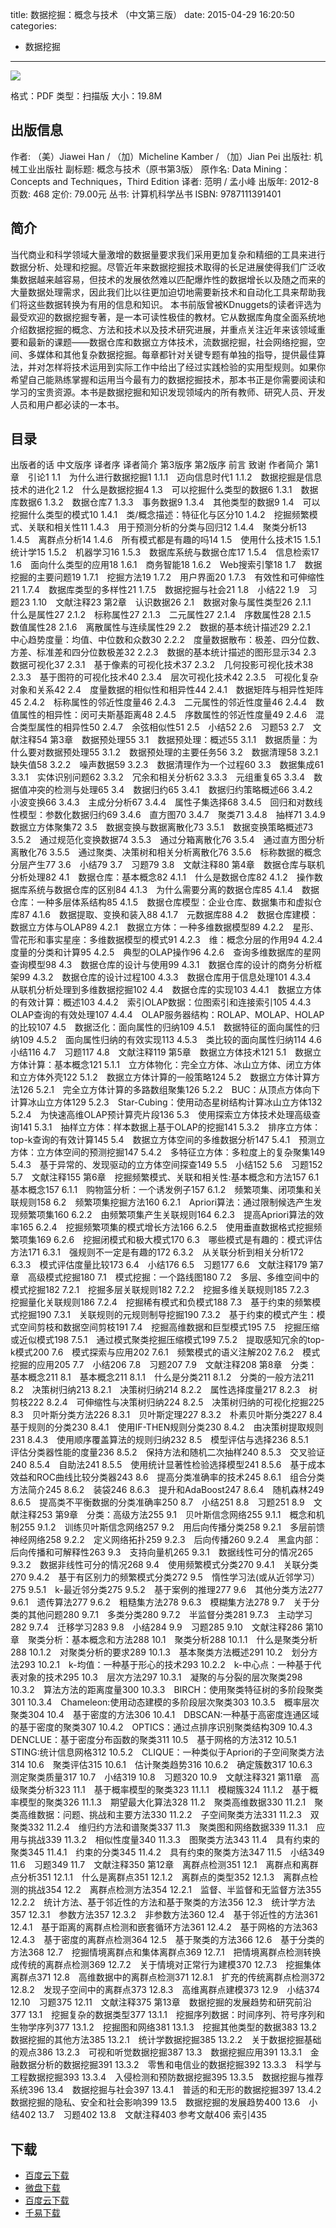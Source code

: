title: 数据挖掘：概念与技术 （中文第三版）
date: 2015-04-29 16:20:50
categories:
  - 数据挖掘
---

![](http://img3.douban.com/lpic/s11277471.jpg)

格式：PDF
类型：扫描版
大小：19.8M

<!--more-->

## 出版信息 ##

作者: （美）Jiawei Han / （加）Micheline Kamber / （加）Jian Pei 
出版社: 机械工业出版社
副标题: 概念与技术（原书第3版）
原作名: Data Mining：Concepts and Techniques，Third Edition
译者: 范明 / 孟小峰 
出版年: 2012-8
页数: 468
定价: 79.00元
丛书: 计算机科学丛书
ISBN: 9787111391401

## 简介 ##

当代商业和科学领域大量激增的数据量要求我们采用更加复杂和精细的工具来进行数据分析、处理和挖掘。尽管近年来数据挖掘技术取得的长足进展使得我们广泛收集数据越来越容易，但技术的发展依然难以匹配爆炸性的数据增长以及随之而来的大量数据处理需求，因此我们比以往更加迫切地需要新技术和自动化工具来帮助我们将这些数据转换为有用的信息和知识。
本书前版曾被KDnuggets的读者评选为最受欢迎的数据挖掘专著，是一本可读性极佳的教材。它从数据库角度全面系统地介绍数据挖掘的概念、方法和技术以及技术研究进展，并重点关注近年来该领域重要和最新的课题——数据仓库和数据立方体技术，流数据挖掘，社会网络挖掘，空间、多媒体和其他复杂数据挖掘。每章都针对关键专题有单独的指导，提供最佳算法，并对怎样将技术运用到实际工作中给出了经过实践检验的实用型规则。如果你希望自己能熟练掌握和运用当今最有力的数据挖掘技术，那本书正是你需要阅读和学习的宝贵资源。本书是数据挖掘和知识发现领域内的所有教师、研究人员、开发人员和用户都必读的一本书。

## 目录 ##

出版者的话
中文版序
译者序
译者简介
第3版序
第2版序
前言
致谢
作者简介
第1章　引论1
1.1　为什么进行数据挖掘1
1.1.1　迈向信息时代1
1.1.2　数据挖掘是信息技术的进化2
1.2　什么是数据挖掘4
1.3　可以挖掘什么类型的数据6
1.3.1　数据库数据6
1.3.2　数据仓库7
1.3.3　事务数据9
1.3.4　其他类型的数据9
1.4　可以挖掘什么类型的模式10
1.4.1　类/概念描述：特征化与区分10
1.4.2　挖掘频繁模式、关联和相关性11
1.4.3　用于预测分析的分类与回归12
1.4.4　聚类分析13
1.4.5　离群点分析14
1.4.6　所有模式都是有趣的吗14
1.5　使用什么技术15
1.5.1　统计学15
1.5.2　机器学习16
1.5.3　数据库系统与数据仓库17
1.5.4　信息检索17
1.6　面向什么类型的应用18
1.6.1　商务智能18
1.6.2　Web搜索引擎18
1.7　数据挖掘的主要问题19
1.7.1　挖掘方法19
1.7.2　用户界面20
1.7.3　有效性和可伸缩性21
1.7.4　数据库类型的多样性21
1.7.5　数据挖掘与社会21
1.8　小结22
1.9　习题23
1.10　文献注释23
第2章　认识数据26
2.1　数据对象与属性类型26
2.1.1　什么是属性27
2.1.2　标称属性27
2.1.3　二元属性27
2.1.4　序数属性28
2.1.5　数值属性28
2.1.6　离散属性与连续属性29
2.2　数据的基本统计描述29
2.2.1　中心趋势度量：均值、中位数和众数30
2.2.2　度量数据散布：极差、四分位数、方差、标准差和四分位数极差32
2.2.3　数据的基本统计描述的图形显示34
2.3　数据可视化37
2.3.1　基于像素的可视化技术37
2.3.2　几何投影可视化技术38
2.3.3　基于图符的可视化技术40
2.3.4　层次可视化技术42
2.3.5　可视化复杂对象和关系42
2.4　度量数据的相似性和相异性44
2.4.1　数据矩阵与相异性矩阵45
2.4.2　标称属性的邻近性度量46
2.4.3　二元属性的邻近性度量46
2.4.4　数值属性的相异性：闵可夫斯基距离48
2.4.5　序数属性的邻近性度量49
2.4.6　混合类型属性的相异性50
2.4.7　余弦相似性51
2.5　小结52
2.6　习题53
2.7　文献注释54
第3章　数据预处理55
3.1　数据预处理：概述55
3.1.1　数据质量：为什么要对数据预处理55
3.1.2　数据预处理的主要任务56
3.2　数据清理58
3.2.1　缺失值58
3.2.2　噪声数据59
3.2.3　数据清理作为一个过程60
3.3　数据集成61
3.3.1　实体识别问题62
3.3.2　冗余和相关分析62
3.3.3　元组重复65
3.3.4　数据值冲突的检测与处理65
3.4　数据归约65
3.4.1　数据归约策略概述66
3.4.2　小波变换66
3.4.3　主成分分析67
3.4.4　属性子集选择68
3.4.5　回归和对数线性模型：参数化数据归约69
3.4.6　直方图70
3.4.7　聚类71
3.4.8　抽样71
3.4.9　数据立方体聚集72
3.5　数据变换与数据离散化73
3.5.1　数据变换策略概述73
3.5.2　通过规范化变换数据74
3.5.3　通过分箱离散化76
3.5.4　通过直方图分析离散化76
3.5.5　通过聚类、决策树和相关分析离散化76
3.5.6　标称数据的概念分层产生77
3.6　小结79
3.7　习题79
3.8　文献注释80
第4章　数据仓库与联机分析处理82
4.1　数据仓库：基本概念82
4.1.1　什么是数据仓库82
4.1.2　操作数据库系统与数据仓库的区别84
4.1.3　为什么需要分离的数据仓库85
4.1.4　数据仓库：一种多层体系结构85
4.1.5　数据仓库模型：企业仓库、数据集市和虚拟仓库87
4.1.6　数据提取、变换和装入88
4.1.7　元数据库88
4.2　数据仓库建模：数据立方体与OLAP89
4.2.1　数据立方体：一种多维数据模型89
4.2.2　星形、雪花形和事实星座：多维数据模型的模式91
4.2.3　维：概念分层的作用94
4.2.4　度量的分类和计算95
4.2.5　典型的OLAP操作96
4.2.6　查询多维数据库的星网查询模型98
4.3　数据仓库的设计与使用99
4.3.1　数据仓库的设计的商务分析框架99
4.3.2　数据仓库的设计过程100
4.3.3　数据仓库用于信息处理101
4.3.4　从联机分析处理到多维数据挖掘102
4.4　数据仓库的实现103
4.4.1　数据立方体的有效计算：概述103
4.4.2　索引OLAP数据：位图索引和连接索引105
4.4.3　OLAP查询的有效处理107
4.4.4　OLAP服务器结构：ROLAP、MOLAP、HOLAP的比较107
4.5　数据泛化：面向属性的归纳109
4.5.1　数据特征的面向属性的归纳109
4.5.2　面向属性归纳的有效实现113
4.5.3　类比较的面向属性归纳114
4.6　小结116
4.7　习题117
4.8　文献注释119
第5章　数据立方体技术121
5.1　数据立方体计算：基本概念121
5.1.1　立方体物化：完全立方体、冰山立方体、闭立方体和立方体外壳122
5.1.2　数据立方体计算的一般策略124
5.2　数据立方体计算方法126
5.2.1　完全立方体计算的多路数组聚集126
5.2.2　BUC：从顶点方体向下计算冰山立方体129
5.2.3　Star-Cubing：使用动态星树结构计算冰山立方体132
5.2.4　为快速高维OLAP预计算壳片段136
5.3　使用探索立方体技术处理高级查询141
5.3.1　抽样立方体：样本数据上基于OLAP的挖掘141
5.3.2　排序立方体：top-k查询的有效计算145
5.4　数据立方体空间的多维数据分析147
5.4.1　预测立方体：立方体空间的预测挖掘147
5.4.2　多特征立方体：多粒度上的复杂聚集149
5.4.3　基于异常的、发现驱动的立方体空间探查149
5.5　小结152
5.6　习题152
5.7　文献注释155
第6章　挖掘频繁模式、关联和相关性:基本概念和方法157
6.1　基本概念157
6.1.1　购物篮分析：一个诱发例子157
6.1.2　频繁项集、闭项集和关联规则158
6.2　频繁项集挖掘方法160
6.2.1　Apriori算法：通过限制候选产生发现频繁项集160
6.2.2　由频繁项集产生关联规则164
6.2.3　提高Apriori算法的效率165
6.2.4　挖掘频繁项集的模式增长方法166
6.2.5　使用垂直数据格式挖掘频繁项集169
6.2.6　挖掘闭模式和极大模式170
6.3　哪些模式是有趣的：模式评估方法171
6.3.1　强规则不一定是有趣的172
6.3.2　从关联分析到相关分析172
6.3.3　模式评估度量比较173
6.4　小结176
6.5　习题177
6.6　文献注释179
第7章　高级模式挖掘180
7.1　模式挖掘：一个路线图180
7.2　多层、多维空间中的模式挖掘182
7.2.1　挖掘多层关联规则182
7.2.2　挖掘多维关联规则185
7.2.3　挖掘量化关联规则186
7.2.4　挖掘稀有模式和负模式188
7.3　基于约束的频繁模式挖掘190
7.3.1　关联规则的元规则制导挖掘190
7.3.2　基于约束的模式产生：模式空间剪枝和数据空间剪枝191
7.4　挖掘高维数据和巨型模式195
7.5　挖掘压缩或近似模式198
7.5.1　通过模式聚类挖掘压缩模式199
7.5.2　提取感知冗余的top-k模式200
7.6　模式探索与应用202
7.6.1　频繁模式的语义注解202
7.6.2　模式挖掘的应用205
7.7　小结206
7.8　习题207
7.9　文献注释208
第8章　分类：基本概念211
8.1　基本概念211
8.1.1　什么是分类211
8.1.2　分类的一般方法211
8.2　决策树归纳213
8.2.1　决策树归纳214
8.2.2　属性选择度量217
8.2.3　树剪枝222
8.2.4　可伸缩性与决策树归纳224
8.2.5　决策树归纳的可视化挖掘225
8.3　贝叶斯分类方法226
8.3.1　贝叶斯定理227
8.3.2　朴素贝叶斯分类227
8.4　基于规则的分类230
8.4.1　使用IF-THEN规则分类230
8.4.2　由决策树提取规则231
8.4.3　使用顺序覆盖算法的规则归纳232
8.5　模型评估与选择236
8.5.1　评估分类器性能的度量236
8.5.2　保持方法和随机二次抽样240
8.5.3　交叉验证240
8.5.4　自助法241
8.5.5　使用统计显著性检验选择模型241
8.5.6　基于成本效益和ROC曲线比较分类器243
8.6　提高分类准确率的技术245
8.6.1　组合分类方法简介245
8.6.2　装袋246
8.6.3　提升和AdaBoost247
8.6.4　随机森林249
8.6.5　提高类不平衡数据的分类准确率250
8.7　小结251
8.8　习题251
8.9　文献注释253
第9章　分类：高级方法255
9.1　贝叶斯信念网络255
9.1.1　概念和机制255
9.1.2　训练贝叶斯信念网络257
9.2　用后向传播分类258
9.2.1　多层前馈神经网络258
9.2.2　定义网络拓扑259
9.2.3　后向传播260
9.2.4　黑盒内部：后向传播和可解释性263
9.3　支持向量机265
9.3.1　数据线性可分的情况265
9.3.2　数据非线性可分的情况268
9.4　使用频繁模式分类270
9.4.1　关联分类270
9.4.2　基于有区别力的频繁模式分类272
9.5　惰性学习法(或从近邻学习）275
9.5.1　k-最近邻分类275
9.5.2　基于案例的推理277
9.6　其他分类方法277
9.6.1　遗传算法277
9.6.2　粗糙集方法278
9.6.3　模糊集方法278
9.7　关于分类的其他问题280
9.7.1　多类分类280
9.7.2　半监督分类281
9.7.3　主动学习282
9.7.4　迁移学习283
9.8　小结284
9.9　习题285
9.10　文献注释286
第10章　聚类分析：基本概念和方法288
10.1　聚类分析288
10.1.1　什么是聚类分析288
10.1.2　对聚类分析的要求289
10.1.3　基本聚类方法概述291
10.2　划分方法293
10.2.1　k-均值：一种基于形心的技术293
10.2.2　k-中心点：一种基于代表对象的技术295
10.3　层次方法297
10.3.1　凝聚的与分裂的层次聚类298
10.3.2　算法方法的距离度量300
10.3.3　BIRCH：使用聚类特征树的多阶段聚类301
10.3.4　Chameleon:使用动态建模的多阶段层次聚类303
10.3.5　概率层次聚类304
10.4　基于密度的方法306
10.4.1　DBSCAN:一种基于高密度连通区域的基于密度的聚类307
10.4.2　OPTICS：通过点排序识别聚类结构309
10.4.3　DENCLUE：基于密度分布函数的聚类311
10.5　基于网格的方法312
10.5.1　STING:统计信息网格312
10.5.2　CLIQUE：一种类似于Apriori的子空间聚类方法314
10.6　聚类评估315
10.6.1　估计聚类趋势316
10.6.2　确定簇数317
10.6.3　测定聚类质量317
10.7　小结319
10.8　习题320
10.9　文献注释321
第11章　高级聚类分析323
11.1　基于概率模型的聚类323
11.1.1　模糊簇324
11.1.2　基于概率模型的聚类326
11.1.3　期望最大化算法328
11.2　聚类高维数据330
11.2.1　聚类高维数据：问题、挑战和主要方法330
11.2.2　子空间聚类方法331
11.2.3　双聚类332
11.2.4　维归约方法和谱聚类337
11.3　聚类图和网络数据339
11.3.1　应用与挑战339
11.3.2　相似性度量340
11.3.3　图聚类方法343
11.4　具有约束的聚类345
11.4.1　约束的分类345
11.4.2　具有约束的聚类方法347
11.5　小结349
11.6　习题349
11.7　文献注释350
第12章　离群点检测351
12.1　离群点和离群点分析351
12.1.1　什么是离群点351
12.1.2　离群点的类型352
12.1.3　离群点检测的挑战354
12.2　离群点检测方法354
12.2.1　监督、半监督和无监督方法355
12.2.2　统计方法、基于邻近性的方法和基于聚类的方法356
12.3　统计学方法357
12.3.1　参数方法357
12.3.2　非参数方法360
12.4　基于邻近性的方法361
12.4.1　基于距离的离群点检测和嵌套循环方法361
12.4.2　基于网格的方法363
12.4.3　基于密度的离群点检测364
12.5　基于聚类的方法366
12.6　基于分类的方法368
12.7　挖掘情境离群点和集体离群点369
12.7.1　把情境离群点检测转换成传统的离群点检测369
12.7.2　关于情境对正常行为建模370
12.7.3　挖掘集体离群点371
12.8　高维数据中的离群点检测371
12.8.1　扩充的传统离群点检测372
12.8.2　发现子空间中的离群点373
12.8.3　高维离群点建模373
12.9　小结374
12.10　习题375
12.11　文献注释375
第13章　数据挖掘的发展趋势和研究前沿377
13.1　挖掘复杂的数据类型377
13.1.1　挖掘序列数据：时间序列、符号序列和生物学序列377
13.1.2　挖掘图和网络381
13.1.3　挖掘其他类型的数据383
13.2　数据挖掘的其他方法385
13.2.1　统计学数据挖掘385
13.2.2　关于数据挖掘基础的观点386
13.2.3　可视和听觉数据挖掘387
13.3　数据挖掘应用391
13.3.1　金融数据分析的数据挖掘391
13.3.2　零售和电信业的数据挖掘392
13.3.3　科学与工程数据挖掘393
13.3.4　入侵检测和预防数据挖掘395
13.3.5　数据挖掘与推荐系统396
13.4　数据挖掘与社会397
13.4.1　普适的和无形的数据挖掘397
13.4.2　数据挖掘的隐私、安全和社会影响399
13.5　数据挖掘的发展趋势400
13.6　小结402
13.7　习题402
13.8　文献注释403
参考文献406
索引435

## 下载 ##

* [百度云下载](http://pan.baidu.com/s/1eQBCTkY)
* [微盘下载](http://vdisk.weibo.com/s/aADaW4YREXImo)
* [百度云下载](http://pan.baidu.com/s/1DD5SU)
* [千易下载](http://1000eb.com/1gghv)
